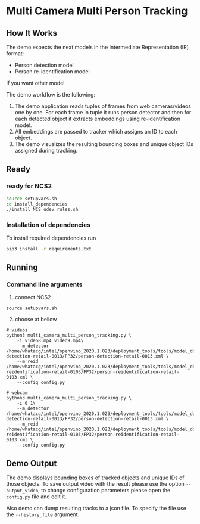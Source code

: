 # Multi Camera Multi Person Tracking

## How It Works

The demo expects the next models in the Intermediate Representation (IR) format:

   * Person detection model
   * Person re-identification model

If you want other model 

The demo workflow is the following:

1. The demo application reads tuples of frames from web cameras/videos one by one. For each frame in tuple it runs person detector
and then for each detected object it extracts embeddings using re-identification model.
2. All embeddings are passed to tracker which assigns an ID to each object.
3. The demo visualizes the resulting bounding boxes and unique object IDs assigned during tracking.

## Ready

### ready for NCS2

```bash
source setupvars.sh
cd install_dependencies
./install_NCS_udev_rules.sh
```

### Installation of dependencies

To install required dependencies run

```bash
pip3 install -r requirements.txt
```

## Running
### Command line arguments

1. connect NCS2
```
source setupvars.sh
```
2. choose at bellow
```
# videos
python3 multi_camera_multi_person_tracking.py \
    -i video8.mp4 video9.mp4\
    --m_detector /home/whatacg/intel/openvino_2020.1.023/deployment_tools/tools/model_downloader/intel/person-detection-retail-0013/FP32/person-detection-retail-0013.xml \
    --m_reid /home/whatacg/intel/openvino_2020.1.023/deployment_tools/tools/model_downloader/intel/person-reidentification-retail-0103/FP32/person-reidentification-retail-0103.xml \
    --config config.py
```
```
# webcam
python3 multi_camera_multi_person_tracking.py \
    -i 0 1\
    --m_detector /home/whatacg/intel/openvino_2020.1.023/deployment_tools/tools/model_downloader/intel/person-detection-retail-0013/FP32/person-detection-retail-0013.xml \
    --m_reid /home/whatacg/intel/openvino_2020.1.023/deployment_tools/tools/model_downloader/intel/person-reidentification-retail-0103/FP32/person-reidentification-retail-0103.xml \
    --config config.py
```

## Demo Output

The demo displays bounding boxes of tracked objects and unique IDs of those objects.
To save output video with the result please use the option  `--output_video`, to change configuration parameters please open the `config.py` file and edit it.

Also demo can dump resulting tracks to a json file. To specify the file use the `--history_file` argument.

